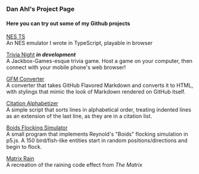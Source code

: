 ### Dan Ahl's Project Page
#### Here you can try out some of my Github projects
[NES TS](https://stickzman.github.io/nes_ts/)  
An NES emulator I wrote in TypeScript, playable in browser

[Trivia Night](https://github.com/stickzman/TriviaNight) _**in development**_  
A Jackbox-Games-esque trivia game. Host a game on your computer, then connect with your mobile phone's web browser!

[GFM Converter](https://stickzman.github.io/gfm/)  
A converter that takes GitHub Flavored Markdown and converts it to HTML, with stylings that mimic the look of Markdown rendered on GitHub itself.

[Citation Alphabetizer](https://stickzman.github.io/CitationAlphabetizer/)  
A simple script that sorts lines in alphabetical order, treating indented lines as an extension of the last line, as they are in a citation list.

[Boids Flocking Simulator](https://stickzman.github.io/boids/index.html)  
A small program that implements Reynold's "Boids" flocking simulation in p5.js. A 150 bird/fish-like entities start in random positions/directions and begin to flock.

[Matrix Rain](https://stickzman.github.io/matrixRain.html)  
A recreation of the raining code effect from _The Matrix_

